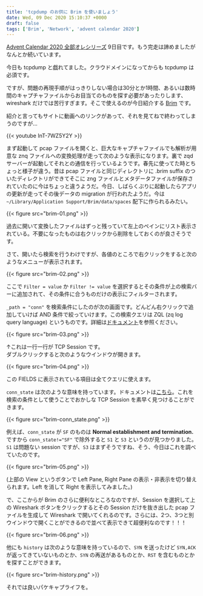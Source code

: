 ```yaml
---
title: 'tcpdump のお供に Brim を使いましょう'
date: Wed, 09 Dec 2020 15:10:37 +0000
draft: false
tags: ['Brim', 'Network', 'advent calendar 2020']
---
```


[Advent Calendar 2020 全部オレシリーズ](https://qiita.com/advent-calendar/2020/yteraoka) 9日目です。もう完走は諦めましたがなんとか続いています。

今日も tcpdump と戯れてました。クラウドメインになってからも tcpdump は必須です。

ですが、問題の再現手順がはっきりしない場合は30分とか1時間、あるいは数時間のキャプチャファイルからお目当てのものを探す必要があったりします、wireshark だけでは苦行すぎます。そこで使えるのが今日紹介する [Brim](https://www.brimsecurity.com/) です。

紹介と言ってもサイトに動画へのリンクがあって、それを見てねで終わってしまうのですが...

{{< youtube InT-7WZ5Y2Y >}}

まず起動して pcap ファイルを開くと、巨大なキャプチャファイルでも解析が用意な znq ファイルへの変換処理が走って次のような表示になります。裏で zqd サーバーが起動してそれとの通信を行っているようです。春先に使ってた時とちょっと様子が違う。昔は pcap ファイルと同じディレクトリに .brim suffix のついたディレクトリができてそこに zng ファイルとメタデータファイルが保存されていたのに今はちょっと違うようだ。今日、しばらくぶりに起動したらアプリの更新が走ってその後データの migration が行われたようだ。今は `~/Library/Application Support/Brim/data/spaces` 配下に作られるみたい。

{{< figure src="brim-01.png" >}}

過去に開いて変換したファイルはずっと残っていて左上のペインにリスト表示されている。不要になったものは右クリックから削除をしておくのが良さそうです。

さて、開いたら検索を行うわけですが、各値のところで右クリックをすると次のようなメニューが表示されます。

{{< figure src="brim-02.png" >}}

ここで `Filter = value` か `Filter != value` を選択するとその条件が上の検索バーに追加されて、その条件に合うものだけの表示にフィルターされます。

`_path = "conn"` を検索条件にしたのが次の画面です。どんどん右クリックで追加していけば AND 条件で絞っていけます。この検索クエリは ZQL (zq log query language) というものです。詳細は[ドキュメント](https://github.com/brimsec/zq/tree/master/zql/docs)を参照ください。

{{< figure src="brim-03.png" >}}

↑これは一行一行が TCP Session です。  
ダブルクリックすると次のようなウインドウが開きます。

{{< figure src="brim-04.png" >}}

この FIELDS に表示されている項目は全てクエリに使えます。

`conn_state` は次のような意味を持っています。ドキュメントは[こちら](https://docs.zeek.org/en/current/scripts/base/protocols/conn/main.zeek.html)。これを検索の条件として使うことでおかしな TCP Session を素早く見つけることができます。

{{< figure src="brim-conn_state.png" >}}

例えば、`conn_state` が `SF` のものは **Normal establishment and termination.** ですから `conn_state!="SF"` で除外すると `S1` と `S3` というのが見つかりました。`S1` は問題ない session ですが、`S3` はまずそうですね、そう、今日はこれを調べていたのです。

{{< figure src="brim-05.png" >}}

(上部の View というボタンで Left Pane, Right Pane の表示・非表示を切り替えられます。Left を消して Right を表示してみました。)

で、ここからが Brim のさらに便利なところなのですが、Session を選択して上の Wireshark ボタンをクリックするとその Session だけを抜き出した pcap ファイルを生成して Wireshark で開いてくれるのです。さらには、2つ、3つと別ウインドウで開くことができるので並べて表示できて超便利なのです！！！

{{< figure src="brim-06.png" >}}

他にも `history` は次のような意味を持っているので、`SYN` を送ったけど `SYN,ACK` が返ってきていないものとか、`SYN` の再送があるものとか、`RST` を含むものとかを探すことができます。

{{< figure src="brim-history.png" >}}

それでは良いパケキャプライフを。
